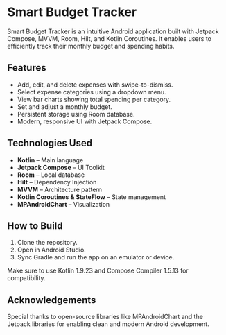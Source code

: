 # Smart Budget Tracker

Smart Budget Tracker is an intuitive Android application built with Jetpack Compose, MVVM, Room, Hilt, and Kotlin Coroutines. It enables users to efficiently track their monthly budget and spending habits.

## Features

- Add, edit, and delete expenses with swipe-to-dismiss.
- Select expense categories using a dropdown menu.
- View bar charts showing total spending per category.
- Set and adjust a monthly budget.
- Persistent storage using Room database.
- Modern, responsive UI with Jetpack Compose.

## Technologies Used

- **Kotlin** – Main language
- **Jetpack Compose** – UI Toolkit
- **Room** – Local database
- **Hilt** – Dependency Injection
- **MVVM** – Architecture pattern
- **Kotlin Coroutines & StateFlow** – State management
- **MPAndroidChart** – Visualization

## How to Build

1. Clone the repository.
2. Open in Android Studio.
3. Sync Gradle and run the app on an emulator or device.

Make sure to use Kotlin 1.9.23 and Compose Compiler 1.5.13 for compatibility.

## Acknowledgements

Special thanks to open-source libraries like MPAndroidChart and the Jetpack libraries for enabling clean and modern Android development.

